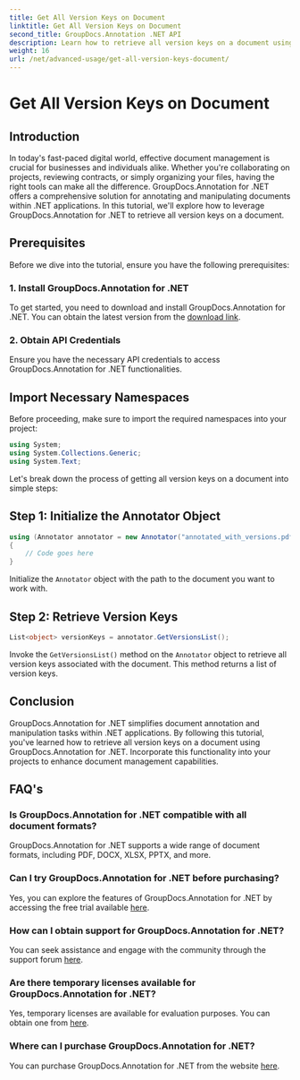 ```yaml
---
title: Get All Version Keys on Document
linktitle: Get All Version Keys on Document
second_title: GroupDocs.Annotation .NET API
description: Learn how to retrieve all version keys on a document using GroupDocs.Annotation for .NET. Enhance your document management capabilities with this comprehensive.
weight: 16
url: /net/advanced-usage/get-all-version-keys-document/
---
```


# Get All Version Keys on Document

## Introduction
In today's fast-paced digital world, effective document management is crucial for businesses and individuals alike. Whether you're collaborating on projects, reviewing contracts, or simply organizing your files, having the right tools can make all the difference. GroupDocs.Annotation for .NET offers a comprehensive solution for annotating and manipulating documents within .NET applications. In this tutorial, we'll explore how to leverage GroupDocs.Annotation for .NET to retrieve all version keys on a document.
## Prerequisites
Before we dive into the tutorial, ensure you have the following prerequisites:
### 1. Install GroupDocs.Annotation for .NET
To get started, you need to download and install GroupDocs.Annotation for .NET. You can obtain the latest version from the [download link](https://releases.groupdocs.com/annotation/net/).
### 2. Obtain API Credentials
Ensure you have the necessary API credentials to access GroupDocs.Annotation for .NET functionalities.

## Import Necessary Namespaces
Before proceeding, make sure to import the required namespaces into your project:
```csharp
using System;
using System.Collections.Generic;
using System.Text;
```

Let's break down the process of getting all version keys on a document into simple steps:
## Step 1: Initialize the Annotator Object
```csharp
using (Annotator annotator = new Annotator("annotated_with_versions.pdf"))
{
    // Code goes here
}
```
Initialize the `Annotator` object with the path to the document you want to work with.
## Step 2: Retrieve Version Keys
```csharp
List<object> versionKeys = annotator.GetVersionsList();
```
Invoke the `GetVersionsList()` method on the `Annotator` object to retrieve all version keys associated with the document. This method returns a list of version keys.

## Conclusion
GroupDocs.Annotation for .NET simplifies document annotation and manipulation tasks within .NET applications. By following this tutorial, you've learned how to retrieve all version keys on a document using GroupDocs.Annotation for .NET. Incorporate this functionality into your projects to enhance document management capabilities.
## FAQ's
### Is GroupDocs.Annotation for .NET compatible with all document formats?
GroupDocs.Annotation for .NET supports a wide range of document formats, including PDF, DOCX, XLSX, PPTX, and more.
### Can I try GroupDocs.Annotation for .NET before purchasing?
Yes, you can explore the features of GroupDocs.Annotation for .NET by accessing the free trial available [here](https://releases.groupdocs.com/).
### How can I obtain support for GroupDocs.Annotation for .NET?
You can seek assistance and engage with the community through the support forum [here](https://forum.groupdocs.com/c/annotation/10).
### Are there temporary licenses available for GroupDocs.Annotation for .NET?
Yes, temporary licenses are available for evaluation purposes. You can obtain one from [here](https://purchase.groupdocs.com/temporary-license/).
### Where can I purchase GroupDocs.Annotation for .NET?
You can purchase GroupDocs.Annotation for .NET from the website [here](https://purchase.groupdocs.com/buy).
